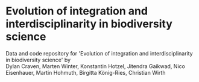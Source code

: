 # Evolution of integration and interdisciplinarity in biodiversity science
Data and code repository for 'Evolution of integration and interdisciplinarity in biodiversity science' by  
Dylan Craven, Marten Winter, Konstantin Hotzel, Jitendra Gaikwad, Nico Eisenhauer, Martin Hohmuth, Birgitta König-Ries, Christian Wirth  

